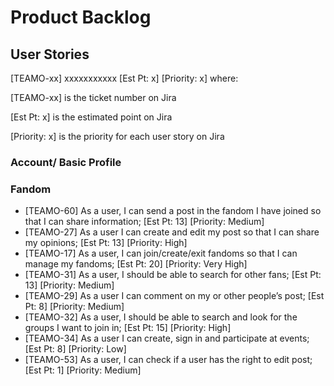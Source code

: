 # Product Backlog


## User Stories

[TEAMO-xx] xxxxxxxxxxx [Est Pt: x] [Priority: x] where:

[TEAMO-xx] is the ticket number on Jira

[Est Pt: x] is the estimated point on Jira

[Priority: x] is the priority for each user story on Jira


### Account/ Basic Profile

### Fandom

* [TEAMO-60] As a user, I can send a post in the fandom I have joined so that I can share information; [Est Pt: 13] [Priority: Medium]
* [TEAMO-27] As a user I can create and edit my post so that I can share my opinions; [Est Pt: 13] [Priority: High]
* [TEAMO-17] As a user, I can join/create/exit fandoms so that I can manage my fandoms; [Est Pt: 20] [Priority: Very High]
* [TEAMO-31] As a user, I should be able to search for other fans; [Est Pt: 13] [Priority: Medium]
* [TEAMO-29] As a user I can comment on my or other people’s post; [Est Pt: 8] [Priority: Medium]
* [TEAMO-32] As a user, I should be able to search and look for the groups I want to join in; [Est Pt: 15] [Priority: High]
* [TEAMO-34] As a user I can create, sign in and participate at events; [Est Pt: 8] [Priority: Low]
* [TEAMO-53]  As a user, I can check if a user has the right to edit post; [Est Pt: 1] [Priority: Medium]


